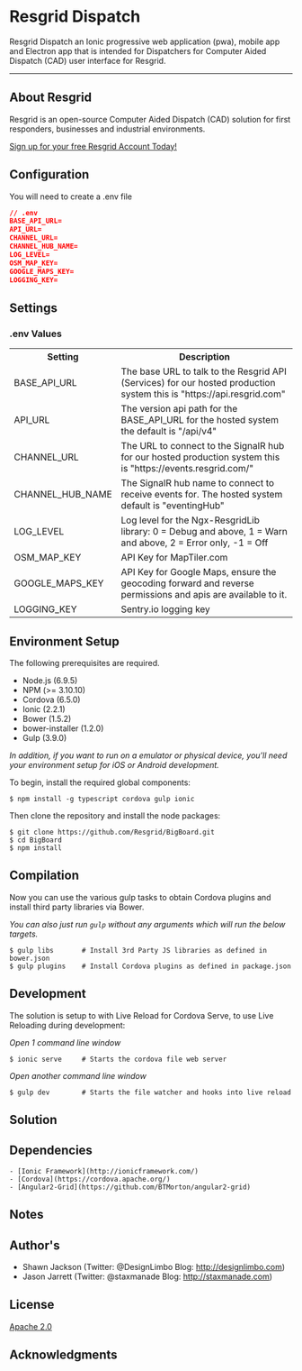Resgrid Dispatch
===========================

Resgrid Dispatch an Ionic progressive web application (pwa), mobile app and Electron app that is intended for Dispatchers for Computer Aided Dispatch (CAD) user interface for Resgrid. 

*********



About Resgrid
-------------
Resgrid is an open-source Computer Aided Dispatch (CAD) solution for first responders, businesses and industrial environments. 

[Sign up for your free Resgrid Account Today!](https://resgrid.com)

## Configuration

You will need to create a .env file

```json
// .env
BASE_API_URL=
API_URL=
CHANNEL_URL=
CHANNEL_HUB_NAME=
LOG_LEVEL=
OSM_MAP_KEY=
GOOGLE_MAPS_KEY=
LOGGING_KEY=
```

## Settings

### .env Values
<table>
  <tr>
    <th>Setting</th>
    <th>Description</th>
  </tr>
  <tr>
    <td>BASE_API_URL</td>
    <td>
      The base URL to talk to the Resgrid API (Services) for our hosted production system this is "https://api.resgrid.com"
    </td>
  </tr>
  <tr>
    <td>API_URL</td>
    <td>
      The version api path for the BASE_API_URL for the hosted system the default is "/api/v4"
    </td>
  </tr>
  <tr>
    <td>CHANNEL_URL</td>
    <td>
      The URL to connect to the SignalR hub for our hosted production system this is "https://events.resgrid.com/"
    </td>
  </tr>
  <tr>
    <td>CHANNEL_HUB_NAME</td>
    <td>
      The SignalR hub name to connect to receive events for. The hosted system default is "eventingHub"
    </td>
  </tr>
  <tr>
    <td>LOG_LEVEL</td>
    <td>
      Log level for the Ngx-ResgridLib library: 0 = Debug and above, 1 = Warn and above, 2 = Error only, -1 = Off
    </td>
  </tr>
  <tr>
    <td>OSM_MAP_KEY</td>
    <td>
      API Key for MapTiler.com
    </td>
  </tr>
  <tr>
    <td>GOOGLE_MAPS_KEY</td>
    <td>
      API Key for Google Maps, ensure the geocoding forward and reverse permissions and apis are available to it.
    </td>
  </tr>
  <tr>
    <td>LOGGING_KEY</td>
    <td>
      Sentry.io logging key
    </td>
  </tr>
</table>

## Environment Setup ##

The following prerequisites are required.

* Node.js (6.9.5)
* NPM (>= 3.10.10)
* Cordova (6.5.0)
* Ionic (2.2.1)
* Bower (1.5.2)
* bower-installer (1.2.0)
* Gulp (3.9.0)

*In addition, if you want to run on a emulator or physical device, you'll need your environment setup for iOS or Android development.*

To begin, install the required global components:

	$ npm install -g typescript cordova gulp ionic

Then clone the repository and install the node packages:

	$ git clone https://github.com/Resgrid/BigBoard.git
    $ cd BigBoard
	$ npm install

## Compilation ##

Now you can use the various gulp tasks to obtain Cordova plugins and install third party libraries via Bower.

*You can also just run `gulp` without any arguments which will run the below targets.*

	$ gulp libs       # Install 3rd Party JS libraries as defined in bower.json
	$ gulp plugins    # Install Cordova plugins as defined in package.json

## Development ##

The solution is setup to with Live Reload for Cordova Serve, to use Live Reloading during development:

*Open 1 command line window*

	$ ionic serve	  # Starts the cordova file web server

*Open another command line window*

	$ gulp dev		  # Starts the file watcher and hooks into live reload

## Solution ##



## Dependencies ##
    - [Ionic Framework](http://ionicframework.com/)
    - [Cordova](https://cordova.apache.org/)
    - [Angular2-Grid](https://github.com/BTMorton/angular2-grid)

## Notes ##


## Author's ##
* Shawn Jackson (Twitter: @DesignLimbo Blog: http://designlimbo.com)
* Jason Jarrett (Twitter: @staxmanade Blog: http://staxmanade.com)

## License ##
[Apache 2.0](https://www.apache.org/licenses/LICENSE-2.0)

## Acknowledgments